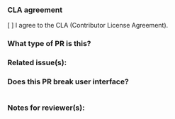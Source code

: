 ### CLA agreement
<!--
First of all. Thank you for your contribution!!
To allow us merge this PR, please agree to the CLA (change `[ ]` to `[x]`).
-->
[ ] I agree to the CLA (Contributor License Agreement).

### What type of PR is this?
<!--
Choose one or more types of this PR.

[x] bug (bug fix, etc)
[x] feature (add new feature, remove feature, etc)
[x] enhancement (add options to feature, improve performance, refactoring, etc)
[x] documentation (fix typo, add docs, etc)
[x] release (update dependencies, tool versions, etc)
[x] others
-->

### Related issue(s):
<!--
`Fixes #<issue number>` or `Fixes (paste link of issue)`

Other closable issues:
`Fixes #<issue number>` or `Fixes (paste link of issue)`
-->

### Does this PR break user interface?
<!--
If no, just write "NONE" in the release-note block below.
If yes, write release note below.
-->
```release-note

```

### Notes for reviewer(s):
